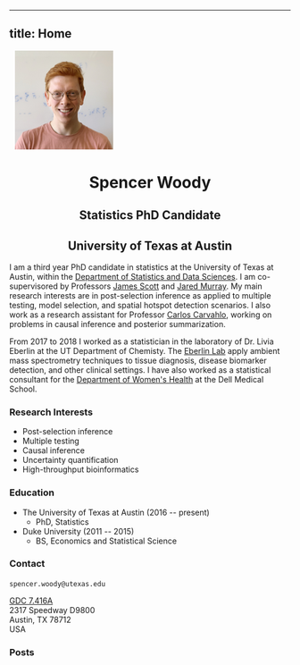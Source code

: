 
---
title: Home
---

[<img src="portrait.jpg"
style="max-width:35%;min-width:100px;float:center;" alt="Github repo"
hspace="10" />](https://spencerwoody.github.io)

<center> <h1>Spencer Woody</h1> </center>

<center> <h2>Statistics PhD Candidate</h2> </center>

<center> <h2>University of Texas at Austin</h2> </center>

<!-- <center> <h2>`spencer.woody@utexas.edu`</h2> </center> -->

I am a third year PhD candidate in statistics at the University of
Texas at Austin, within the [Department of Statistics and Data
Sciences][sds]. I am co-supervisored by Professors [James
Scott][james] and [Jared Murray][jared]. My main research interests
are in post-selection inference as applied to multiple testing, model
selection, and spatial hotspot detection scenarios. I also work as a
research assistant for Professor [Carlos Carvahlo][carlos], working on
problems in causal inference and posterior summarization.

From 2017 to 2018 I worked as a statistician in the laboratory of
Dr. Livia Eberlin at the UT Department of Chemisty. The [Eberlin
Lab][eberlin] apply ambient mass spectrometry techniques to tissue
diagnosis, disease biomarker detection, and other clinical settings. I
have also worked as a statistical consultant for the [Department of
Women's Health][womens-health] at the Dell Medical School.

### Research Interests

- Post-selection inference
- Multiple testing
- Causal inference
- Uncertainty quantification
- High-throughput bioinformatics

### Education

- The University of Texas at Austin (2016 -- present)
	- PhD, Statistics
- Duke University (2011 -- 2015)
	- BS, Economics and Statistical Science


### Contact

`spencer.woody@utexas.edu`

[GDC 7.416A][gdc]  
2317 Speedway D9800  
Austin, TX 78712  
USA

### Posts

[sds]: https://stat.utexas.edu/
[james]: https://jgscott.github.io/
[jared]: https://jaredsmurray.github.io/
[carlos]: https://faculty.mccombs.utexas.edu/carlos.carvalho/
[eberlin]: https://eberlin.cm.utexas.edu/
[womens-health]: https://dellmed.utexas.edu/units/department-of-womens-health
[gdc]: https://goo.gl/maps/4pS7Wc8DBJp





<!-- --- -->
<!-- title: Home -->
<!-- --- -->

<!-- [<img src="portrait.jpg" style="max-width:25%;min-width:40px;float:center;" alt="Github repo" hspace="10" />](https://github.com/yihui/hugo-xmin) -->

<!-- <center> <h1>Spencer Woody</h1> </center> -->

<!-- <center> <h2>Statistics PhD Student</h2> </center> -->

<!-- Hi, I’m Spencer Woody. I am a second year PhD student in statistics at the University of Texas at Austin, currently working with Professor James Scott. My current research interests are in spatial smoothing and post-selection inference in multiple testing scenarios. -->

<!-- I also serve as a research assistant in the lab of Dr. Livia Eberlin in the Department of Chemistry, where we use metabolomic mass spectrometry data for cancer detection in applications such as surgical margin assessment and fine needle aspirations of the thyroid. -->

<!-- ### Research Interests -->

<!-- - Bayesian statistics -->
<!-- - Post-selection inference in multiple testing -->
<!-- - Spatial statistics -->
<!-- - High-throughput bioinformatics -->
<!-- - Medical research methodology -->

<!-- ### Education -->

<!-- - Duke University (2015) -->
<!--   - BS in Economics and Statistical Science -->

<!-- ### Contact -->

<!-- `spencer.woody@utexas.edu` -->

<!-- GDC 7.418D   -->
<!-- 2317 Speedway D9800   -->
<!-- Austin, TX 78712   -->
<!-- USA -->

<!-- ### Posts -->
